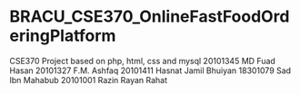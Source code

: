 # BRACU_CSE370_OnlineFastFoodOrderingPlatform
CSE370 Project based on php, html, css and mysql
20101345 MD Fuad Hasan
20101327 F.M. Ashfaq
20101411 Hasnat Jamil Bhuiyan
18301079 Sad Ibn Mahabub 
20101001 Razin Rayan Rahat 
